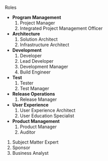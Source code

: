 Roles
- **Program Management**
	1. Project Manager
	2. Integrated Project Management Officer
- **Architecture**
	1. Solution Architect
	2. Infrastructure Architect
- **Development**
	1. Developer
	2. Lead Developer
	3. Development Manager
	4. Build Engineer
- **Test**
	1. Tester
	2. Test Manager
- **Release Operations**
	1. Release Manager
- **User Experience**
	1. User Experience Architect
	2. User Education Specialist
- **Product Management**
	1. Product Manager
	2. Auditor
1. Subject Matter Expert
2. Sponsor
3. Business Analyst
